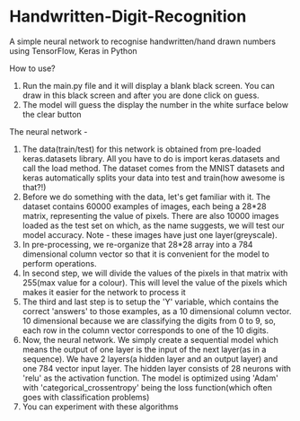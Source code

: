 # Handwritten-Digit-Recognition
A simple neural network to recognise handwritten/hand drawn numbers using TensorFlow, Keras in Python

How to use?

1) Run the main.py file and it will display a blank black screen. You can draw in this black screen and after you are done click on guess.
2) The model will guess the display the number in the white surface below the clear button

The neural network - 

1) The data(train/test) for this network is obtained from pre-loaded keras.datasets library. All you have to do is import keras.datasets and call the load method. The dataset comes from the MNIST datasets and keras automatically splits your data into test and train(how awesome is that?!)
2) Before we do something with the data, let's get familiar with it. The dataset contains 60000 examples of images, each being a 28*28 matrix, representing the value of pixels. There are also 10000 images loaded as the test set on which, as the name suggests, we will test our model accuracy. Note - these images have just one layer(greyscale).
3) In pre-processing, we re-organize that 28*28 array into a 784 dimensional column vector so that it is convenient for the model to perform operations.
4) In second step, we will divide the values of the pixels in that matrix with 255(max value for a colour). This will level the value of the pixels which makes it easier for the network to process it
5) The third and last step is to setup the 'Y' variable, which contains the correct 'answers' to those examples, as a 10 dimensional column vector. 10 dimensional because we are classifying the digits from 0 to 9, so, each row in the column vector corresponds to one of the 10 digits.
6) Now, the neural network. We simply create a sequential model which means the output of one layer is the input of the next layer(as in a sequence). We have 2 layers(a hidden layer and an output layer) and one 784 vector input layer. The hidden layer consists of 28 neurons with 'relu' as the activation function. The model is optimized using 'Adam' with 'categorical_crossentropy' being the loss function(which often goes with classification problems)
7) You can experiment with these algorithms
